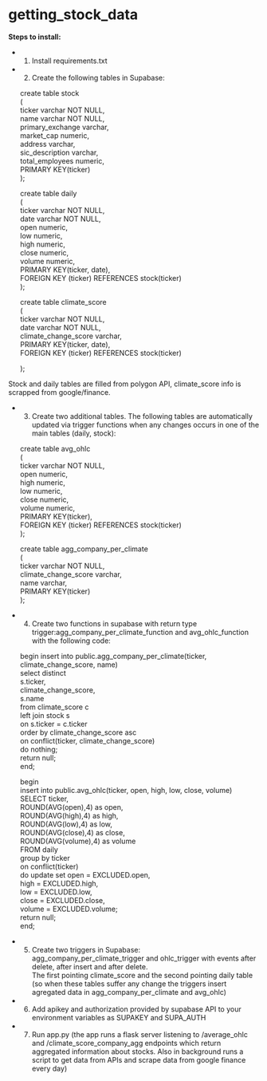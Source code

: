 # getting_stock_data
**Steps to install:**
- 1) Install requirements.txt
- 2) Create the following tables in Supabase:

	create table stock  
	(  
	  ticker varchar NOT NULL,  
	  name varchar NOT NULL,  
	  primary_exchange varchar,  
	  market_cap numeric,  
	  address varchar,  
	  sic_description varchar,  
	  total_employees numeric,  
	  PRIMARY KEY(ticker)  
	);  

	create table daily  
	(  
	  ticker varchar NOT NULL,  
	  date varchar NOT NULL,  
	  open numeric,  
	  low numeric,  
	  high numeric,  
	  close numeric,  
	  volume numeric,  
	  PRIMARY KEY(ticker, date),  
	  FOREIGN KEY (ticker) REFERENCES stock(ticker)  
	);  

	create table climate_score  
	(  
	  ticker varchar NOT NULL,  
	  date varchar NOT NULL,  
	  climate_change_score varchar,  
	  PRIMARY KEY(ticker, date),  
	  FOREIGN KEY (ticker) REFERENCES stock(ticker)  

	);  

Stock and daily tables are filled from polygon API, climate_score info is scrapped from google/finance.

- 3) Create two additional tables. The following tables are automatically updated via trigger functions when any changes occurs in one of the main tables (daily, stock):

	create table avg_ohlc  
	(  
	  ticker varchar NOT NULL,  
	  open numeric,  
	  high numeric,  
	  low numeric,  
	  close numeric,  
	  volume numeric,  
	  PRIMARY KEY(ticker),  
	  FOREIGN KEY (ticker) REFERENCES stock(ticker)  
	);  

	create table agg_company_per_climate    
	(  
	  ticker varchar NOT NULL,  
	  climate_change_score varchar,  
	  name varchar,  
	  PRIMARY KEY(ticker)  
	);  

- 4) Create two functions in supabase with return type trigger:agg_company_per_climate_function and avg_ohlc_function with the following code:  

	begin
		insert into public.agg_company_per_climate(ticker, climate_change_score, name)  
			select distinct  
			s.ticker,  
			climate_change_score,  
			s.name  
			from climate_score c  
			left join stock s   
			on s.ticker = c.ticker  
			order by climate_change_score asc  
	on conflict(ticker, climate_change_score)  
	do nothing;  
	return null;  
	end;  

	begin  
	  insert into public.avg_ohlc(ticker, open, high, low, close, volume)  
		SELECT ticker,  
		ROUND(AVG(open),4) as open,  
		ROUND(AVG(high),4) as high,  
		ROUND(AVG(low),4) as low,  
		ROUND(AVG(close),4) as close,  
		ROUND(AVG(volume),4) as volume  
		FROM daily  
		group by ticker  
	on conflict(ticker)   
	do update set open = EXCLUDED.open,  
				  high = EXCLUDED.high,  
				  low = EXCLUDED.low,  
				  close = EXCLUDED.close,  
				  volume = EXCLUDED.volume;  
	return null;  
	end;  

- 5) Create two triggers in Supabase:  
agg_company_per_climate_trigger and ohlc_trigger with events after delete, after insert and after delete.  
The first pointing climate_score and the second pointing daily table (so when these tables suffer any change the triggers insert agregated data in agg_company_per_climate and avg_ohlc)

- 6) Add apikey and authorization provided by supabase API to your environment variables as SUPAKEY and SUPA_AUTH  

- 7) Run app.py (the app runs a flask server listening to /average_ohlc and /climate_score_company_agg endpoints which return aggregated information about stocks. Also in background runs a script to get data from APIs and scrape data from google finance every day)
